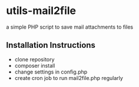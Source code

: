 # utils-mail2file
a simple PHP script to save mail attachments to files

## Installation Instructions

- clone repository 
- composer install
- change settings in config.php
- create cron job to run mail2file.php regularly
